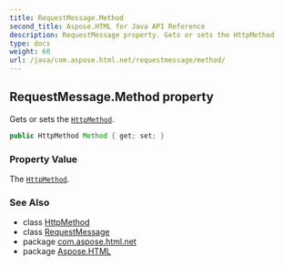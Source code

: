 ```yaml
---
title: RequestMessage.Method
second_title: Aspose.HTML for Java API Reference
description: RequestMessage property. Gets or sets the HttpMethod
type: docs
weight: 60
url: /java/com.aspose.html.net/requestmessage/method/
---
```

## RequestMessage.Method property

Gets or sets the [`HttpMethod`](../../httpmethod/).

```java
public HttpMethod Method { get; set; }
```

### Property Value

The [`HttpMethod`](../../httpmethod/).

### See Also

* class [HttpMethod](../../httpmethod/)
* class [RequestMessage](../)
* package [com.aspose.html.net](../../../com.aspose.html.net/)
* package [Aspose.HTML](../../../)
